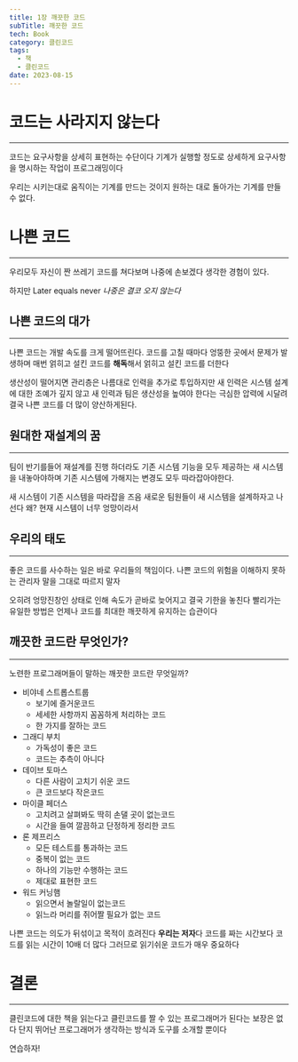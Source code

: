 ```yaml
---
title: 1장 깨끗한 코드
subTitle: 깨끗한 코드
tech: Book
category: 클린코드
tags:
  - 책
  - 클린코드
date: 2023-08-15
---
```


# 코드는 사라지지 않는다

---

코드는 요구사항을 상세히 표현하는 수단이다
기계가 실행할 정도로 상세하게 요구사항을 명시하는 작업이 프로그래밍이다

우리는 시키는대로 움직이는 기계를 만드는 것이지
원하는 대로 돌아가는 기계를 만들 수 없다.

# 나쁜 코드

---

우리모두 자신이 짠 쓰레기 코드를 쳐다보며 나중에 손보겠다 생각한 경험이 있다.

하지만 Later equals never _나중은 결코 오지 않는다_

## 나쁜 코드의 대가

---

나쁜 코드는 개발 속도를 크게 떨어뜨린다.
코드를 고칠 때마다 엉뚱한 곳에서 문제가 발생하며
매번 얽히고 설킨 코드를 **해독**해서 얽히고 설킨 코드를 더한다

생산성이 떨어지면 관리층은 나름대로 인력을 추가로 투입하지만
새 인력은 시스템 설계에 대한 조예가 깊지 않고
새 인력과 팀은 생산성을 높여야 한다는 극심한 압력에 시달려 결국 나쁜 코드를 더 많이 양산하게된다.

## 원대한 재설계의 꿈

---

팀이 반기를들어 재설계를 진행 하더라도
기존 시스템 기능을 모두 제공하는 새 시스템을 내놓아야하며
기존 시스템에 가해지는 변경도 모두 따라잡아야한다.

새 시스템이 기존 시스템을 따라잡을 즈음
새로운 팀원들이 새 시스템을 설계하자고 나선다
왜? 현재 시스템이 너무 엉망이라서

## 우리의 태도

---

좋은 코드를 사수하는 일은 바로 우리들의 책임이다.
나쁜 코드의 위험을 이해하지 못하는 관리자 말을 그대로 따르지 말자

오히려 엉망진창인 상태로 인해 속도가 곧바로 늦어지고 결국 기한을 놓친다
빨리가는 유일한 방법은 언제나 코드를 최대한 깨끗하게 유지하는 습관이다

## 깨끗한 코드란 무엇인가?

---

노련한 프로그래머들이 말하는 깨끗한 코드란 무엇일까?

- 비야네 스트롭스트룹
  - 보기에 즐거운코드
  - 세세한 사항까지 꼼꼼하게 처리하는 코드
  - 한 가지를 잘하는 코드
- 그래디 부치
  - 가독성이 좋은 코드
  - 코드는 추측이 아니다
- 데이브 토마스
  - 다른 사람이 고치기 쉬운 코드
  - 큰 코드보다 작은코드
- 마이클 페더스
  - 고치려고 살펴봐도 딱히 손댈 곳이 없는코드
  - 시간을 들여 깔끔하고 단정하게 정리한 코드
- 론 제프리스
  - 모든 테스트를 통과하는 코드
  - 중복이 없는 코드
  - 하나의 기능만 수행하는 코드
  - 제대로 표현한 코드
- 워드 커닝햄
  - 읽으면서 놀랄일이 없는코드
  - 읽느라 머리를 쥐어짤 필요가 없는 코드

나쁜 코드는 의도가 뒤섞이고 목적이 흐려진다
**우리는 저자**다 코드를 짜는 시간보다 코드를 읽는 시간이 10배 더 많다
그러므로 읽기쉬운 코드가 매우 중요하다

# 결론

---

클린코드에 대한 책을 읽는다고 클린코드를 짤 수 있는 프로그래머가 된다는 보장은 없다
단지 뛰어난 프로그래머가 생각하는 방식과 도구를 소개할 뿐이다

연습하자!

